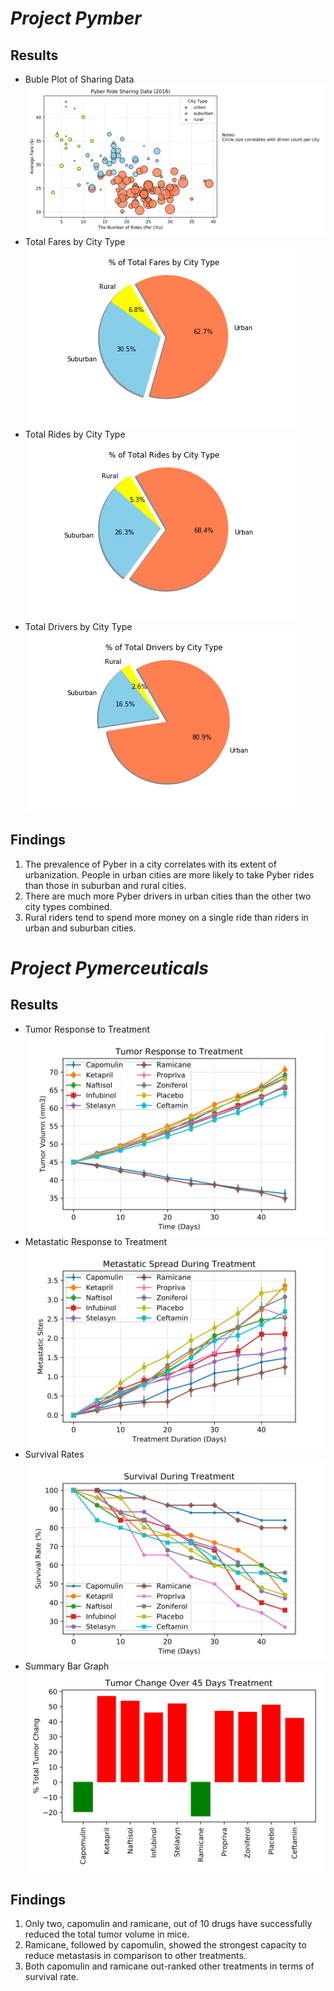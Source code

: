 # *__Project Pymber__*
## __Results__
* Buble Plot of Sharing Data
![Buble Plot of Sharing Data](https://github.com/hanyang2019/Homework-5/blob/master/Pyber/pieber_buble_chart.png?raw=true)
* Total Fares by City Type
![Total Fares by City Type](https://github.com/hanyang2019/Homework-5/blob/master/Pyber/total_fare_city_type.png?raw=true)
* Total Rides by City Type
![Total Rides by City Type](https://github.com/hanyang2019/Homework-5/blob/master/Pyber/total_rides_city_type.png?raw=true)
* Total Drivers by City Type
![Total Drivers by City Type](https://github.com/hanyang2019/Homework-5/blob/master/Pyber/total_drivers_city_type.png?raw=true)
## __Findings__
1.	The prevalence of Pyber in a city correlates with its extent of urbanization. People in urban cities are more likely to take Pyber rides than those in suburban and rural cities. 
2.	There are much more Pyber drivers in urban cities than the other two city types combined.
3.	Rural riders tend to spend more money on a single ride than riders in urban and suburban cities.
# *__Project Pymerceuticals__*
## __Results__
* Tumor Response to Treatment
![Tumor Response to Treatment](https://github.com/hanyang2019/Homework-5/blob/master/Pymaceuticals/tumor_response_to_treatment.png?raw=true)
* Metastatic Response to Treatment
![Metastatic Response to Treatment](https://github.com/hanyang2019/Homework-5/blob/master/Pymaceuticals/metastatic_spread_during_treatment.png?raw=true)
* Survival Rates
![Survival Rates](https://github.com/hanyang2019/Homework-5/blob/master/Pymaceuticals/survival_during_treatment.png?raw=true)
* Summary Bar Graph
![Summary Bar Graph](https://github.com/hanyang2019/Homework-5/blob/master/Pymaceuticals/tumor_change_over_treatment.png?raw=true)
## __Findings__
1.	Only two, capomulin and ramicane, out of 10 drugs have successfully reduced the total tumor volume in mice.
2.	Ramicane, followed by capomulin, showed the strongest capacity to reduce metastasis in comparison to other treatments.
3.	Both capomulin and ramicane out-ranked other treatments in terms of survival rate. 

